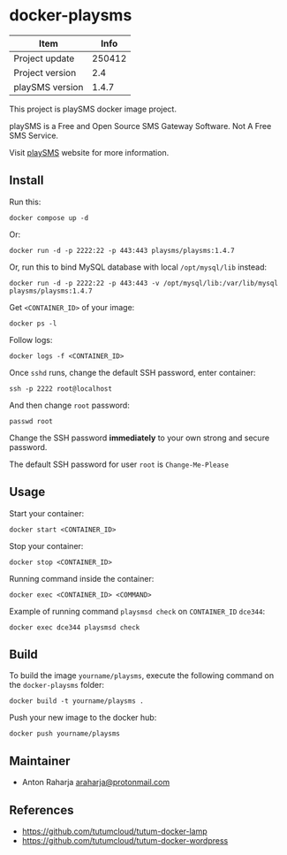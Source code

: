 docker-playsms
==============

Item            | Info
--------------- | ---------------
Project update  | 250412
Project version | 2.4
playSMS version | 1.4.7

This project is playSMS docker image project.

playSMS is a Free and Open Source SMS Gateway Software. Not A Free SMS Service.

Visit [playSMS](http://playsms.org) website for more information.


## Install

Run this:

```
docker compose up -d
```

Or:

```
docker run -d -p 2222:22 -p 443:443 playsms/playsms:1.4.7
```
	
Or, run this to bind MySQL database with local `/opt/mysql/lib` instead:

```
docker run -d -p 2222:22 -p 443:443 -v /opt/mysql/lib:/var/lib/mysql playsms/playsms:1.4.7
```

Get `<CONTAINER_ID>` of your image:

```
docker ps -l
```

Follow logs:

```
docker logs -f <CONTAINER_ID>
```

Once `sshd` runs, change the default SSH password, enter container:

```
ssh -p 2222 root@localhost
```

And then change `root` password:

```
passwd root
```

Change the SSH password **immediately** to your own strong and secure password.

The default SSH password for user `root` is `Change-Me-Please`


## Usage

Start your container:

```
docker start <CONTAINER_ID>
```

Stop your container:

```
docker stop <CONTAINER_ID>
```

Running command inside the container:

```
docker exec <CONTAINER_ID> <COMMAND>
```

Example of running command `playsmsd check` on `CONTAINER_ID` `dce344`:

```
docker exec dce344 playsmsd check
```


## Build

To build the image `yourname/playsms`, execute the following command on the `docker-playsms` folder:

```
docker build -t yourname/playsms .
```

Push your new image to the docker hub:

```
docker push yourname/playsms
```


## Maintainer

- Anton Raharja <araharja@protonmail.com>


## References

- https://github.com/tutumcloud/tutum-docker-lamp
- https://github.com/tutumcloud/tutum-docker-wordpress
